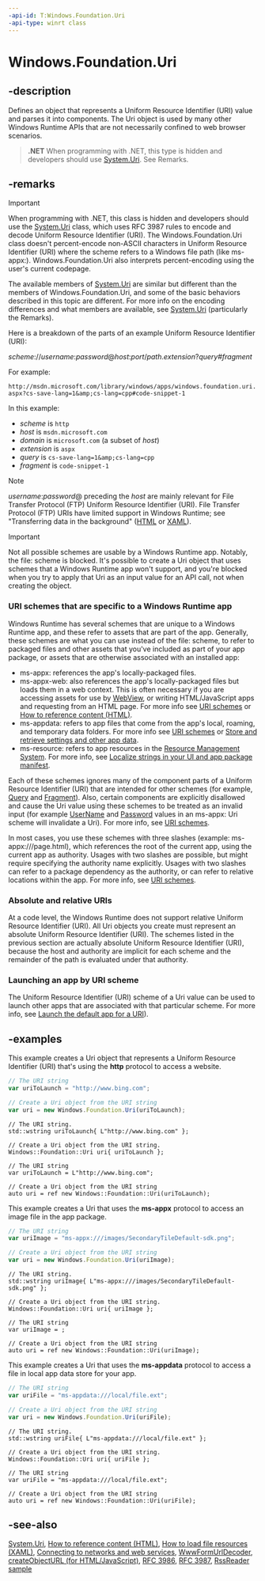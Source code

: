 ```yaml
---
-api-id: T:Windows.Foundation.Uri
-api-type: winrt class
---
```


<!-- Class syntax.
public class Uri : Windows.Foundation.IStringable, Windows.Foundation.IUriRuntimeClass, Windows.Foundation.IUriRuntimeClassWithAbsoluteCanonicalUri
-->

# Windows.Foundation.Uri

## -description
Defines an object that represents a Uniform Resource Identifier (URI) value and parses it into components. The Uri object is used by many other Windows Runtime APIs that are not necessarily confined to web browser scenarios.

> **.NET**
> When programming with .NET, this type is hidden and developers should use [System.Uri](/dotnet/api/system.uri?view=dotnet-uwp-10.0&preserve-view=true). See Remarks.

## -remarks
> [!IMPORTANT]
> When programming with .NET, this class is hidden and developers should use the [System.Uri](/dotnet/api/system.uri?view=dotnet-uwp-10.0&preserve-view=true) class, which uses RFC 3987 rules to encode and decode Uniform Resource Identifier (URI). The Windows.Foundation.Uri class doesn't percent-encode non-ASCII characters in Uniform Resource Identifier (URI) where the scheme refers to a Windows file path (like ms-appx:). Windows.Foundation.Uri also interprets percent-encoding using the user's current codepage.

The available members of [System.Uri](/dotnet/api/system.uri?view=dotnet-uwp-10.0&preserve-view=true) are similar but different than the members of Windows.Foundation.Uri, and some of the basic behaviors described in this topic are different. For more info on the encoding differences and what members are available, see [System.Uri](/dotnet/api/system.uri?view=dotnet-uwp-10.0&preserve-view=true) (particularly the Remarks).

Here is a breakdown of the parts of an example Uniform Resource Identifier (URI):

*scheme*://*username*:*password*@*host*:*port*/*path*.*extension*?*query*#*fragment*

For example:

`http://msdn.microsoft.com/library/windows/apps/windows.foundation.uri.aspx?cs-save-lang=1&amp;cs-lang=cpp#code-snippet-1`

In this example:

+ *scheme* is `http`
+ *host* is `msdn.microsoft.com`
+ *domain* is `microsoft.com` (a subset of *host*)
+ *extension* is `aspx`
+ *query* is `cs-save-lang=1&amp;cs-lang=cpp`
+ *fragment* is `code-snippet-1`
> [!NOTE]
>  *username*:*password*@ preceding the *host* are mainly relevant for File Transfer Protocol (FTP)  Uniform Resource Identifier (URI). File Transfer Protocol (FTP) URIs have limited support in Windows Runtime; see "Transferring data in the background" ([HTML](/previous-versions/windows/apps/hh452979(v=win.10)) or [XAML](/previous-versions/windows/apps/hh452975(v=win.10))).

> [!IMPORTANT]
> Not all possible schemes are usable by a Windows Runtime app. Notably, the file: scheme is blocked. It's possible to create a Uri object that uses schemes that a Windows Runtime app won't support, and you're blocked when you try to apply that Uri as an input value for an API call, not when creating the object.

### URI schemes that are specific to a Windows Runtime app
Windows Runtime has several schemes that are unique to a Windows Runtime app, and these refer to assets that are part of the app. Generally, these schemes are what you can use instead of the file: scheme, to refer to packaged files and other assets that you've included as part of your app package, or assets that are otherwise associated with an installed app:

+ ms-appx: references the app's locally-packaged files.
+ ms-appx-web: also references the app's locally-packaged files but loads them in a web context. This is often necessary if you are accessing assets for use by [WebView](../windows.ui.xaml.controls/webview.md), or writing HTML/JavaScript apps and requesting from an HTML page. For more info see [URI schemes](/previous-versions/windows/apps/jj655406(v=win.10)) or [How to reference content (HTML)](/previous-versions/windows/apps/hh781215(v=win.10)).
+ ms-appdata: refers to app files that come from the app's local, roaming, and temporary data folders. For more info see [URI schemes](/previous-versions/windows/apps/jj655406(v=win.10)) or [Store and retrieve settings and other app data](/windows/uwp/app-settings/store-and-retrieve-app-data).
+ ms-resource: refers to app resources in the [Resource Management System](/windows/uwp/app-resources/resource-management-system). For more info, see [Localize strings in your UI and app package manifest](/windows/uwp/app-resources/localize-strings-ui-manifest).

Each of these schemes ignores many of the component parts of a Uniform Resource Identifier (URI) that are intended for other schemes (for example, [Query](uri_query.md) and [Fragment](uri_fragment.md)). Also, certain components are explicitly disallowed and cause the Uri value using these schemes to be treated as an invalid input (for example [UserName](uri_username.md) and [Password](uri_password.md) values in an ms-appx:  Uri scheme will invalidate a Uri). For more info, see [URI schemes](/previous-versions/windows/apps/jj655406(v=win.10)).

In most cases, you use these schemes with three slashes (example: ms-appx:///page.html), which references the root of the current app, using the current app as authority. Usages with two slashes are possible, but might require specifying the authority name explicitly. Usages with two slashes can refer to a package dependency as the authority, or can refer to relative locations within the app. For more info, see [URI schemes](/previous-versions/windows/apps/jj655406(v=win.10)).

### Absolute and relative URIs
At a code level, the Windows Runtime does not support relative Uniform Resource Identifier (URI). All Uri objects you create must represent an absolute Uniform Resource Identifier (URI). The schemes listed in the previous section are actually absolute Uniform Resource Identifier (URI), because the host and authority are implicit for each scheme and the remainder of the path is evaluated under that authority.

### Launching an app by URI scheme
The Uniform Resource Identifier (URI) scheme of a Uri value can be used to launch other apps that are associated with that particular scheme. For more info, see [Launch the default app for a URI](/windows/uwp/launch-resume/launch-default-app)).

<!--Leaving activation by URI alone, not sure of the emphasis/model-->

## -examples
This example creates a Uri object that represents a Uniform Resource Identifier (URI) that's using the **http** protocol to access a website.

```javascript
// The URI string
var uriToLaunch = "http://www.bing.com";

// Create a Uri object from the URI string
var uri = new Windows.Foundation.Uri(uriToLaunch);
```

```cppwinrt
// The URI string.
std::wstring uriToLaunch{ L"http://www.bing.com" };

// Create a Uri object from the URI string.
Windows::Foundation::Uri uri{ uriToLaunch };
```

```cppcx
// The URI string
var uriToLaunch = L"http://www.bing.com";

// Create a Uri object from the URI string
auto uri = ref new Windows::Foundation::Uri(uriToLaunch);
```

This example creates a Uri that uses the **ms-appx** protocol to access an image file in the app package.

```javascript
// The URI string
var uriImage = "ms-appx:///images/SecondaryTileDefault-sdk.png";

// Create a Uri object from the URI string
var uri = new Windows.Foundation.Uri(uriImage);
```

```cppwinrt
// The URI string.
std::wstring uriImage{ L"ms-appx:///images/SecondaryTileDefault-sdk.png" };

// Create a Uri object from the URI string.
Windows::Foundation::Uri uri{ uriImage };
```

```cppcx
// The URI string
var uriImage = ;

// Create a Uri object from the URI string
auto uri = ref new Windows::Foundation::Uri(uriImage);
```

This example creates a Uri that uses the **ms-appdata** protocol to access a file in local app data store for your app.

```javascript
// The URI string
var uriFile = "ms-appdata:///local/file.ext";

// Create a Uri object from the URI string
var uri = new Windows.Foundation.Uri(uriFile);
```

```cppwinrt
// The URI string.
std::wstring uriFile{ L"ms-appdata:///local/file.ext" };

// Create a Uri object from the URI string.
Windows::Foundation::Uri uri{ uriFile };
```

```cppcx
// The URI string
var uriFile = "ms-appdata:///local/file.ext";

// Create a Uri object from the URI string
auto uri = ref new Windows::Foundation::Uri(uriFile);
```

## -see-also
[System.Uri](/dotnet/api/system.uri?view=dotnet-uwp-10.0&preserve-view=true), [How to reference content (HTML)](/previous-versions/windows/apps/hh781215(v=win.10)), [How to load file resources (XAML)](/previous-versions/windows/apps/hh965322(v=win.10)), [Connecting to networks and web services](/windows/uwp/networking/index), [WwwFormUrlDecoder](wwwformurldecoder.md), [createObjectURL (for HTML/JavaScript)](https://developer.mozilla.org/en-US/docs/Web/API/URL/createObjectURL), [RFC 3986](https://www.ietf.org/rfc/rfc3986.txt), [RFC 3987](https://tools.ietf.org/html/rfc3987), [RssReader sample](/samples/microsoft/windows-appsample-rssreader/rssreader-sample/)
